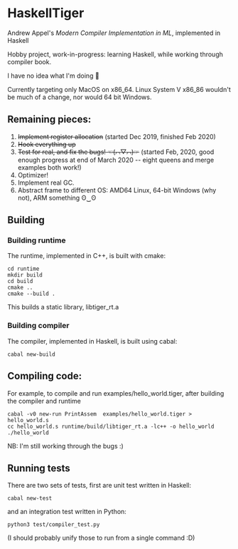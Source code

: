 # HaskellTiger
Andrew Appel's _Modern Compiler Implementation in ML_, implemented in Haskell

Hobby project, work-in-progress: learning Haskell, while working through compiler book.

I have no idea what I'm doing :clown_face:

Currently targeting only MacOS on x86_64.
Linux System V x86_86 wouldn't be much of a change, nor would 64 bit Windows.

## Remaining pieces:

1. ~~Implement register allocation~~ (started Dec 2019, finished Feb 2020)
2. ~~Hook everything up~~
3. ~~Test for real, and fix the bugs! ☜(⌒▽⌒)☞~~ (started Feb, 2020, good enough progress at end of March 2020 -- eight queens and merge examples both work!)
4. Optimizer!
5. Implement real GC.
6. Abstract frame to different OS: AMD64 Linux, 64-bit Windows (why not), ARM something ʘ‿ʘ

## Building

### Building runtime

The runtime, implemented in C++, is built with cmake:

```
cd runtime
mkdir build
cd build
cmake ..
cmake --build .
```

This builds a static library, libtiger_rt.a

### Building compiler

The compiler, implemented in Haskell, is built using cabal:

```
cabal new-build
```

## Compiling code:

For example, to compile and run examples/hello_world.tiger, after building the compiler and runtime

```
cabal -v0 new-run PrintAssem  examples/hello_world.tiger > hello_world.s
cc hello_world.s runtime/build/libtiger_rt.a -lc++ -o hello_world
./hello_world
```

NB: I'm still working through the bugs :)

## Running tests

There are two sets of tests, first are unit test written in Haskell:

```
cabal new-test
```

and an integration test written in Python:

```
python3 test/compiler_test.py
```

(I should probably unify those to run from a single command :D)
